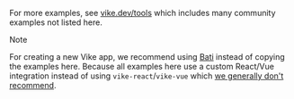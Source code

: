 For more examples, see [vike.dev/tools](https://vike.dev/tools) which includes many community examples not listed here.

> [!NOTE]
> For creating a new Vike app, we recommend using [Bati](https://batijs.dev) instead of copying the examples here. Because all examples here use a custom React/Vue integration instead of using `vike-react`/`vike-vue` which [we generally don't recommend](https://vike.dev/new#without-vike-react-vue-solid).
